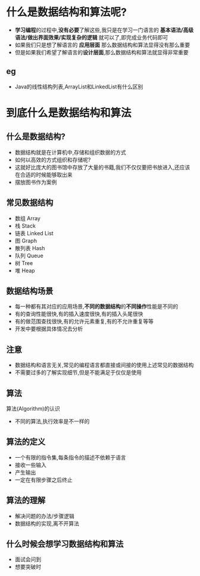 # 什么是**数据结构和算法**呢?

+ **学习编程**的过程中,**没有必要**了解这些,我只是在学习一门语言的 **基本语法/高级语法/做出界面效果/实现复杂的逻辑** 就可以了,即完成业务代码即可
+ 如果我们只是想了解语言的 **应用层面** 那么数据结构和算法显得没有那么重要
+ 但是如果我们希望了解语言的**设计层面**,那么数据结构和算法就显得非常重要

## eg

+ Java的线性结构列表,ArrayList和LinkedList有什么区别

# 到底什么是数据结构和算法

## 什么是数据结构?

+ 数据结构就是在计算机中,存储和组织数据的方式
+ 如何以高效的方式组织和存储呢?
+ 这就好比庞大的图书馆中存放了大量的书籍,我们不仅仅要把书放进入,还应该在合适的时候能够取出来
+ 摆放图书作为案例

## 常见数据结构
+ 数组 Array
+ 栈 Stack
+ 链表 Linked List
+ 图 Graph
+ 散列表 Hash
+ 队列 Queue
+ 树 Tree
+ 堆 Heap
  
## 数据结构场景

+ 每一种都有其对应的应用场景,**不同的数据结构**的**不同操作**性能是不同的
+ 有的查询性能很快,有的插入速度很快,有的插入头尾很快
+ 有的做范围查找很快,有的允许元素重复,有的不允许重复等等
+ 开发中要根据具体情况去分析

## 注意

+ 数据结构和语言无关,常见的编程语言都直接或间接的使用上述常见的数据结构
+ 不需要过多的了解实现细节,但是不能满足于仅仅是使用 

## 算法
算法(Algorithm)的认识
+ 不同的算法,执行效率是不一样的

## 算法的定义
+ 一个有限的指令集,每条指令的描述不依赖于语言
+ 接收一些输入
+ 产生输出
+ 一定在有限步骤之后终止

## 算法的理解
+ 解决问题的办法/步骤逻辑
+ 数据结构的实现,离不开算法

## 什么时候会想学习数据结构和算法

+ 面试会问到
+ 想要突破时